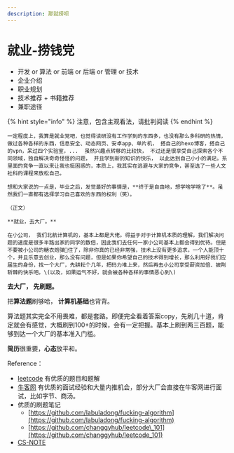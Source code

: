 ```yaml
---
description: 那就捞呗
---
```


# 就业-捞钱党

* 开发 or 算法 or 前端 or 后端 or 管理 or 技术
* 企业介绍
* 职业规划
* 技术推荐 + 书籍推荐
* 兼职途径

{% hint style="info" %}
注意，包含主观看法，请批判阅读
{% endhint %}

    一定程度上，我算是就业党吧，也觉得读研没有工作学到的东西多，也没有那么多科研的热情， 做过各种各样的东西，信息安全、动态网页、安卓app、单片机， 搭自己的hexo博客，搭自己的vpn，呆过四个实验室，...  虽然兴趣点转移的比较快， 不过还是很享受自己探索各个不同领域，独自解决奇奇怪怪的问题， 并且学到新的知识的快乐， 以此达到自己小小的满足。系里面的竞争一直以来让我也挺困惑的，本质上，我其实在逃避与大家的竞争，甚至选了一些人文社科的课程来放松自己。

    想和大家说的一点是，毕业之后，发觉最好的事情是，**终于是自由地，想学啥学啥了**。虽然我们一直都有选择学习自己喜欢的东西的权利（笑）。

    （正文）

    **就业，去大厂。**

    在小公司， 我们北航计算机的，基本上都是大佬。得益于对于计算机本质的理解，我们解决问题的速度是很多半路出家的同学的数倍，因此我们去任何一家小公司基本上都会得到优待。但是不要被小公司的糖衣炮弹🐯住了，除非你真的已经非常强，技术上没有更多追求，一个人能顶十个，并且乐意去创业，那么没有问题，但是如果你希望自己的技术得到增长，那么利用好我们应届生的身份，找一个大厂，先耕耘个几年，把码力堆上来，然后再去小公司享受薪资加倍、披荆斩棘的快乐吧。\(以及，如果运气不好，就会被各种各样的事情恶心到\)

   **去大厂， 先刷题。**

   把**算法题**刷够哈， **计算机基础**也背背。

   算法题其实完全不用畏难，都是套路。即便完全看着答案copy，先刷几十道，肯定就会有感觉，大概刷到100+的时候，会有一定把握。基本上刷到两三百题，能够到达一个大厂的基本准入门槛。

   **简历**很重要，**心态**放平和。

Reference：

* [leetcode](https://leetcode-cn.com/) 有优质的题目和题解
* [牛客网](https://www.nowcoder.com/) 有优质的面试经验和大量内推机会，部分大厂会直接在牛客网进行面试，比如字节、商汤。
* 优质的刷题笔记
  * [https://github.com/labuladong/fucking-algorithm](https://github.com/labuladong/fucking-algorithm)
  * [https://github.com/changgyhub/leetcode\_101](https://github.com/changgyhub/leetcode_101)
* [CS-NOTE](http://www.cyc2018.xyz/)







